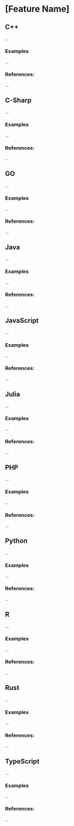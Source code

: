# [Feature Name]


<!-- DESCRIPTION -->


## C++

...

### Examples

...

### References:

...


## C-Sharp

...

### Examples

...

### References:

...


## GO

...

### Examples

...

### References:

...


## Java

...

### Examples

...

### References:

...


## JavaScript

...

### Examples

...

### References:

...


## Julia

...

### Examples

...

### References:

...


## PHP

...

### Examples

...

### References:

...


## Python

...

### Examples

...

### References:

...


## R

...

### Examples

...

### References:

...


## Rust

...

### Examples

...

### References:

...


## TypeScript

...

### Examples

...

### References:

...
